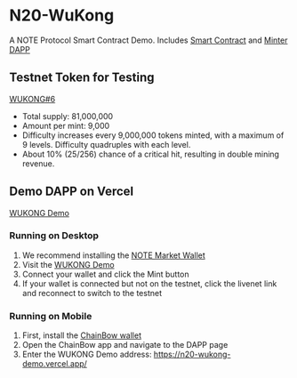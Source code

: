 # N20-WuKong

A NOTE Protocol Smart Contract Demo.
Includes [Smart Contract](./SmartContract/) and [Minter DAPP](./Minter/)

## Testnet Token for Testing
[WUKONG#6](https://testnet4.noteprotocol.org/n20/WUKONG%238/Overview)
- Total supply: 81,000,000
- Amount per mint: 9,000
- Difficulty increases every 9,000,000 tokens minted, with a maximum of 9 levels. Difficulty quadruples with each level.
- About 10% (25/256) chance of a critical hit, resulting in double mining revenue.

## Demo DAPP on Vercel
[WUKONG Demo](https://n20-wukong-demo.vercel.app/)

### Running on Desktop
1. We recommend installing the [NOTE Market Wallet](https://chromewebstore.google.com/detail/note-market-wallet/fljjndncpakifcmpkcbcjnlhaielmomn)
2. Visit the [WUKONG Demo](https://n20-wukong-demo.vercel.app/)
3. Connect your wallet and click the Mint button
4. If your wallet is connected but not on the testnet, click the livenet link and reconnect to switch to the testnet

### Running on Mobile
1. First, install the [ChainBow wallet](https://chainbow.io)
2. Open the ChainBow app and navigate to the DAPP page
3. Enter the WUKONG Demo address: https://n20-wukong-demo.vercel.app/